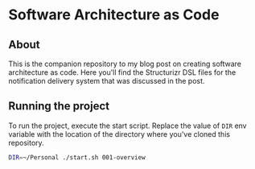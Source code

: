 # Software Architecture as Code  

## About  

This is the companion repository to my blog post on creating software architecture as code. Here you'll find the Structurizr DSL files for the notification delivery system that was discussed in the post.

## Running the project

To run the project, execute the start script. Replace the value of `DIR` env variable with the location of the directory where you've cloned this repository.  

```bash
DIR=~/Personal ./start.sh 001-overview
```